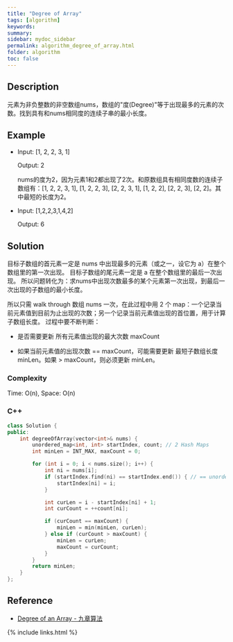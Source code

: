 ```yaml
---
title: "Degree of Array"
tags: [algorithm]
keywords:
summary:
sidebar: mydoc_sidebar
permalink: algorithm_degree_of_array.html
folder: algorithm
toc: false
---
```


## Description

元素为非负整数的非空数组nums，数组的"度(Degree)"等于出现最多的元素的次数。找到具有和nums相同度的连续子串的最小长度。

## Example

* Input: [1, 2, 2, 3, 1]

  Output: 2

  nums的度为2，因为元素1和2都出现了2次。和原数组具有相同度数的连续子数组有：[1, 2, 2, 3, 1], [1, 2, 2, 3], [2, 2, 3, 1], [1, 2, 2], [2, 2, 3], [2, 2]。其中最短的长度为2。

* Input: [1,2,2,3,1,4,2]

  Output: 6

## Solution

目标子数组的首元素一定是 nums 中出现最多的元素（或之一，设它为 a）在整个数组里的第一次出现。
目标子数组的尾元素一定是 a 在整个数组里的最后一次出现。
所以问题转化为：求nums中出现次数最多的某个元素第一次出现，到最后一次出现的子数组的最小长度。

所以只需 walk through 数组 nums 一次，在此过程中用 2 个 map：一个记录当前元素值到目前为止出现的次数；另一个记录当前元素值出现的首位置，用于计算子数组长度。
过程中要不断判断：

* 是否需要更新 所有元素值出现的最大次数 maxCount

* 如果当前元素值的出现次数 == maxCount，可能需要更新 最短子数组长度 minLen。如果 > maxCount，则必须更新 minLen。

### Complexity

Time: O(n), Space: O(n)

### C++

```c++
class Solution {
public:
    int degreeOfArray(vector<int>& nums) {
        unordered_map<int, int> startIndex, count; // 2 Hash Maps
        int minLen = INT_MAX, maxCount = 0;

        for (int i = 0; i < nums.size(); i++) {
            int ni = nums[i];
            if (startIndex.find(ni) == startIndex.end()) { // == unordered_map.end() 表示不存在，即iterate到尾部还是没能找到
                startIndex[ni] = i;
            }

            int curLen = i - startIndex[ni] + 1;
            int curCount = ++count[ni];

            if (curCount == maxCount) {
                minLen = min(minLen, curLen);
            } else if (curCount > maxCount) {
                minLen = curLen;
                maxCount = curCount;
            }
        }
        return minLen;
    }
};
```


## Reference

* [Degree of an Array - 九章算法](https://www.jiuzhang.com/solution/shu-zu-de-du-shu/)

{% include links.html %}